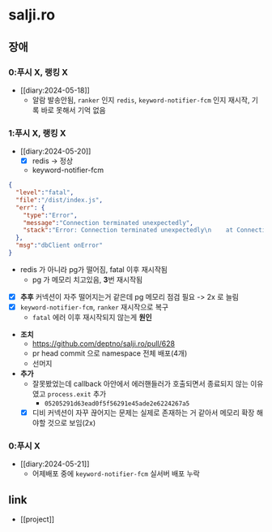 # salji.ro

## 장애

### 0:푸시 X, 랭킹 X
+ [[diary:2024-05-18]]
  - 알람 발송안됨, `ranker` 인지 `redis`, `keyword-notifier-fcm` 인지 재시작, 기록 바로 못해서 기억 없음

### 1:푸시 X, 랭킹 X
+ [[diary:2024-05-20]]
  - [X] redis -> 정상
  - keyword-notifier-fcm
```json
{
  "level":"fatal",
  "file":"/dist/index.js",
  "err": {
    "type":"Error",
    "message":"Connection terminated unexpectedly",
    "stack":"Error: Connection terminated unexpectedly\n    at Connection.<anonymous> (/app/node_modules/.pnpm/pg@8.11.3/node_modules/pg/lib/client.js:132:73)\n    at Object.onceWrapper (node:events:632:28)\n    at Connection.emit (node:events:518:28)\n    at Socket.<anonymous> (/app/node_modules/.pnpm/pg@8.11.3/node_modules/pg/lib/connection.js:63:12)\n    at Socket.emit (node:events:518:28)\n    at TCP.<anonymous> (node:net:337:12)"
  },
  "msg":"dbClient onError"
}
```
  - redis 가 아니라 pg가 떨어짐, fatal 이후 재시작됨
    - pg 가 메모리 치고있음, **3**번 재시작됨
  - [X] **추후** 커넥션이 자주 떨어지는거 같은데 pg 메모리 점검 필요 -> 2x 로 늘림
  - [X] `keyword-notifier-fcm`, `ranker` 재시작으로 복구
    - `fatal` 에러 이후 재시작되지 않는게 **원인**
  - **조치**
    + https://github.com/deptno/salji.ro/pull/628
    - pr head commit 으로 namespace 전체 배포(4개)
    - 선머지
  - **추가**
    - 잘못봤었는데 callback 아안에서 에러핸들러가 호출되면서 종료되지 않는 이유였고 `process.exit` 추가
      + `05205291d63ead0f5f56291e45ade2e6224267a5`
    - [X] 디비 커넥션이 자꾸 끊어지는 문제는 실제로 존재하는 거 같아서 메모리 확장 해야할 것으로 보임(2x)

### 0:푸시 X
+ [[diary:2024-05-21]]
  - 어제배포 중에 `keyword-notifier-fcm` 실서버 배포 누락

## link
- [[project]]
